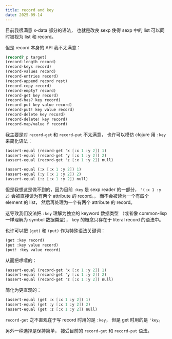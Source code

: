 ```yaml
---
title: record and key
date: 2025-09-14
---
```


目前我很满意 x-data 部分的语法，
也就是改良 sexp 使得 sexp 中的 list
可以同时被视为 list 和 record。

但是 record 本身的 API 我不太满意：

```scheme
(record? p target)
(record-length record)
(record-keys record)
(record-values record)
(record-entries record)
(record-append record rest)
(record-copy record)
(record-empty? record)
(record-get key record)
(record-has? key record)
(record-put key value record)
(record-put! key value record)
(record-delete key record)
(record-delete! key record)
(record-map/value f record)
```

我主要是对 `record-get` 和 `record-put` 不太满意，
也许可以模仿 clojure 用 `:key` 来简化语法：

```scheme
(assert-equal (record-get 'x [:x 1 :y 2]) 1)
(assert-equal (record-get 'y [:x 1 :y 2]) 2)
(assert-equal (record-get 'z [:x 1 :y 2]) null)
```

```scheme
(assert-equal (:x [:x 1 :y 2]) 1)
(assert-equal (:y [:x 1 :y 2]) 2)
(assert-equal (:z [:x 1 :y 2]) null)
```

但是我想这是做不到的，因为目前 `:key` 是 sexp reader 的一部分，
`'(:x 1 :y 2)` 会被直接读为有两个 attribute 的 record。，
而不会被读为一个有四个 element 的 list，
然后再处理为一个有两个 attribute 的 record。

这导致我们没法把 `:key` 理解为独立的 keyword 数据类型
（或者像 common-lisp 一样理解为 symbol 数据类型），
key 的概念只存在于 literal record 的语法中。

也许可以把 `(get)` 和 `(put)` 作为特殊语法关键词：

```scheme
(get :key record)
(put :key value record)
(put! :key value record)
```

从而把啰嗦的：

```scheme
(assert-equal (record-get 'x [:x 1 :y 2]) 1)
(assert-equal (record-get 'y [:x 1 :y 2]) 2)
(assert-equal (record-get 'z [:x 1 :y 2]) null)
```

简化为更直观的：

```scheme
(assert-equal (get :x [:x 1 :y 2]) 1)
(assert-equal (get :y [:x 1 :y 2]) 2)
(assert-equal (get :z [:x 1 :y 2]) null)
```

`record-get` 之不直观在于写 record 时用的是 `:key`，
但是 get 时用的是 `'key`。

另外一种选择是保持简单，
接受目前的 `record-get` 和 `record-put` 语法。
